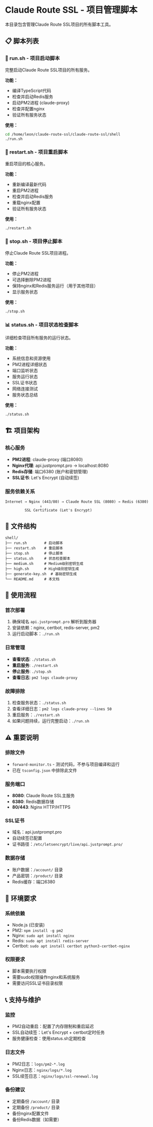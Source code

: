 # Claude Route SSL - 项目管理脚本

本目录包含管理Claude Route SSL项目的所有脚本工具。

## 📋 脚本列表

### 🚀 run.sh - 项目启动脚本
完整启动Claude Route SSL项目的所有服务。

**功能：**
- 编译TypeScript代码
- 检查并启动Redis服务
- 启动PM2进程 (claude-proxy)
- 检查并配置nginx
- 验证所有服务状态

**使用：**
```bash
cd /home/leon/claude-route-ssl/claude-route-ssl/shell
./run.sh
```

### 🔄 restart.sh - 项目重启脚本
重启项目的核心服务。

**功能：**
- 重新编译最新代码
- 重启PM2进程
- 检查并启动Redis服务
- 重载nginx配置
- 验证所有服务状态

**使用：**
```bash
./restart.sh
```

### 🛑 stop.sh - 项目停止脚本
停止Claude Route SSL项目进程。

**功能：**
- 停止PM2进程
- 可选择删除PM2进程
- 保持nginx和Redis服务运行（用于其他项目）
- 显示服务状态

**使用：**
```bash
./stop.sh
```

### 📊 status.sh - 项目状态检查脚本
详细检查项目所有服务的运行状态。

**功能：**
- 系统信息和资源使用
- PM2进程详细状态
- 端口监听状态
- 服务运行状态
- SSL证书状态
- 网络连接测试
- 服务状态总结

**使用：**
```bash
./status.sh
```

## 🏗️ 项目架构

### 核心服务
- **PM2进程**: claude-proxy (端口8080)
- **Nginx代理**: api.justprompt.pro → localhost:8080
- **Redis存储**: 端口6380 (账户和密钥管理)
- **SSL证书**: Let's Encrypt (自动续签)

### 服务依赖关系
```
Internet → Nginx (443/80) → Claude Route SSL (8080) → Redis (6380)
                ↓
         SSL Certificate (Let's Encrypt)
```

## 📁 文件结构

```
shell/
├── run.sh        # 启动脚本
├── restart.sh    # 重启脚本  
├── stop.sh       # 停止脚本
├── status.sh     # 状态检查脚本
├── medium.sh     # Medium级别密钥生成
├── high.sh       # High级别密钥生成
├── generate-key.sh  # 基础密钥生成
└── README.md     # 本文档
```

## 🚦 使用流程

### 首次部署
1. 确保域名 `api.justprompt.pro` 解析到服务器
2. 安装依赖：nginx, certbot, redis-server, pm2
3. 运行启动脚本：`./run.sh`

### 日常管理
- **查看状态**: `./status.sh`
- **重启服务**: `./restart.sh`
- **停止服务**: `./stop.sh`
- **查看日志**: `pm2 logs claude-proxy`

### 故障排除
1. 检查服务状态：`./status.sh`
2. 查看详细日志：`pm2 logs claude-proxy --lines 50`
3. 重启服务：`./restart.sh`
4. 如果问题持续，运行完整启动：`./run.sh`

## ⚠️ 重要说明

### 排除文件
- `forward-monitor.ts` - 测试代码，不参与项目编译和运行
- 已在 `tsconfig.json` 中排除此文件

### 服务端口
- **8080**: Claude Route SSL主服务
- **6380**: Redis数据存储
- **80/443**: Nginx HTTP/HTTPS

### SSL证书
- 域名：api.justprompt.pro
- 自动续签已配置
- 证书路径：`/etc/letsencrypt/live/api.justprompt.pro/`

### 数据存储
- 账户数据：`/account/` 目录
- 产品密钥：`/product/` 目录
- Redis缓存：端口6380

## 🔧 环境要求

### 系统依赖
- Node.js (已安装)
- PM2: `npm install -g pm2`
- Nginx: `sudo apt install nginx`
- Redis: `sudo apt install redis-server`
- Certbot: `sudo apt install certbot python3-certbot-nginx`

### 权限要求
- 脚本需要执行权限
- 需要sudo权限操作nginx和系统服务
- 需要访问SSL证书目录权限

## 📞 支持与维护

### 监控
- PM2自动重启：配置了内存限制和重启延迟
- SSL自动续签：Let's Encrypt + certbot定时任务
- 服务健康检查：使用status.sh定期检查

### 日志文件
- PM2日志：`logs/pm2-*.log`
- Nginx日志：`nginx/logs/*.log`
- SSL续签日志：`nginx/logs/ssl-renewal.log`

### 备份建议
- 定期备份 `/account/` 目录
- 定期备份 `/product/` 目录  
- 备份nginx配置文件
- 备份Redis数据（如需要）